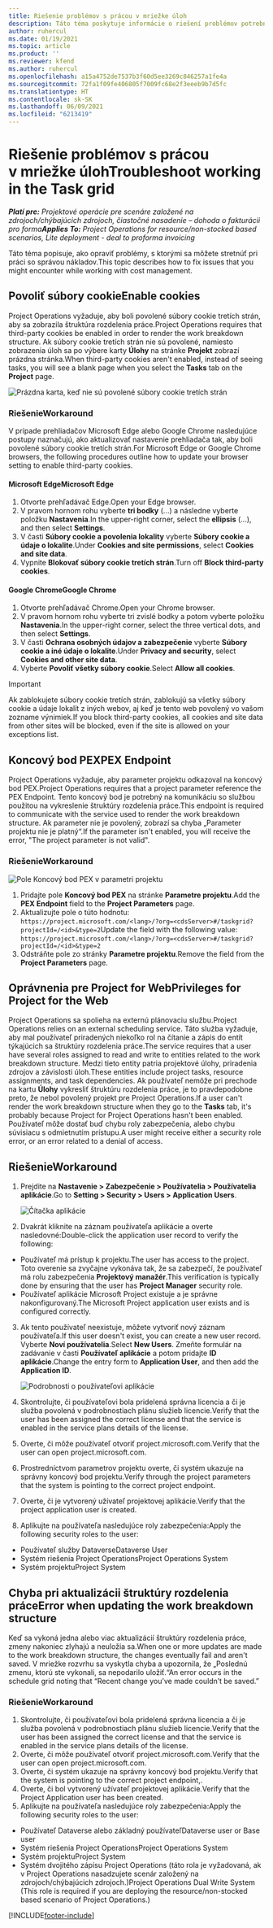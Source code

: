 ```yaml
---
title: Riešenie problémov s prácou v mriežke úloh
description: Táto téma poskytuje informácie o riešení problémov potrebných pri práci v mriežke úloh.
author: ruhercul
ms.date: 01/19/2021
ms.topic: article
ms.product: ''
ms.reviewer: kfend
ms.author: ruhercul
ms.openlocfilehash: a15a4752de7537b3f60d5ee3269c846257a1fe4a
ms.sourcegitcommit: 72fa1f09fe406805f7009fc68e2f3eeeb9b7d5fc
ms.translationtype: HT
ms.contentlocale: sk-SK
ms.lasthandoff: 06/09/2021
ms.locfileid: "6213419"
---
```

# <a name="troubleshoot-working-in-the-task-grid"></a><span data-ttu-id="09ea8-103">Riešenie problémov s prácou v mriežke úloh</span><span class="sxs-lookup"><span data-stu-id="09ea8-103">Troubleshoot working in the Task grid</span></span> 

<span data-ttu-id="09ea8-104">_**Platí pre:** Projektové operácie pre scenáre založené na zdrojoch/chýbajúcich zdrojoch, čiastočné nasadenie – dohoda o fakturácii pro forma_</span><span class="sxs-lookup"><span data-stu-id="09ea8-104">_**Applies To:** Project Operations for resource/non-stocked based scenarios, Lite deployment - deal to proforma invoicing_</span></span>

<span data-ttu-id="09ea8-105">Táto téma popisuje, ako opraviť problémy, s ktorými sa môžete stretnúť pri práci so správou nákladov.</span><span class="sxs-lookup"><span data-stu-id="09ea8-105">This topic describes how to fix issues that you might encounter while working with cost management.</span></span>

## <a name="enable-cookies"></a><span data-ttu-id="09ea8-106">Povoliť súbory cookie</span><span class="sxs-lookup"><span data-stu-id="09ea8-106">Enable cookies</span></span>

<span data-ttu-id="09ea8-107">Project Operations vyžaduje, aby boli povolené súbory cookie tretích strán, aby sa zobrazila štruktúra rozdelenia práce.</span><span class="sxs-lookup"><span data-stu-id="09ea8-107">Project Operations requires that third-party cookies be enabled in order to render the work breakdown structure.</span></span> <span data-ttu-id="09ea8-108">Ak súbory cookie tretích strán nie sú povolené, namiesto zobrazenia úloh sa po výbere karty **Úlohy** na stránke **Projekt** zobrazí prázdna stránka.</span><span class="sxs-lookup"><span data-stu-id="09ea8-108">When third-party cookies aren't enabled, instead of seeing tasks, you will see a blank page when you select the **Tasks** tab on the **Project** page.</span></span>

![Prázdna karta, keď nie sú povolené súbory cookie tretích strán](media/blankschedule.png)


### <a name="workaround"></a><span data-ttu-id="09ea8-110">Riešenie</span><span class="sxs-lookup"><span data-stu-id="09ea8-110">Workaround</span></span>
<span data-ttu-id="09ea8-111">V prípade prehliadačov Microsoft Edge alebo Google Chrome nasledujúce postupy naznačujú, ako aktualizovať nastavenie prehliadača tak, aby boli povolené súbory cookie tretích strán.</span><span class="sxs-lookup"><span data-stu-id="09ea8-111">For Microsoft Edge or Google Chrome browsers, the following procedures outline how to update your browser setting to enable third-party cookies.</span></span>

#### <a name="microsoft-edge"></a><span data-ttu-id="09ea8-112">Microsoft Edge</span><span class="sxs-lookup"><span data-stu-id="09ea8-112">Microsoft Edge</span></span>

1. <span data-ttu-id="09ea8-113">Otvorte prehľadávač Edge.</span><span class="sxs-lookup"><span data-stu-id="09ea8-113">Open your Edge browser.</span></span>
2. <span data-ttu-id="09ea8-114">V pravom hornom rohu vyberte **tri bodky** (...) a následne vyberte položku **Nastavenia**.</span><span class="sxs-lookup"><span data-stu-id="09ea8-114">In the upper-right corner, select the **ellipsis** (...), and then select **Settings**.</span></span>
3. <span data-ttu-id="09ea8-115">V časti **Súbory cookie a povolenia lokality** vyberte **Súbory cookie a údaje o lokalite**.</span><span class="sxs-lookup"><span data-stu-id="09ea8-115">Under **Cookies and site permissions**, select **Cookies and site data**.</span></span>
4. <span data-ttu-id="09ea8-116">Vypnite **Blokovať súbory cookie tretích strán**.</span><span class="sxs-lookup"><span data-stu-id="09ea8-116">Turn off **Block third-party cookies**.</span></span>

#### <a name="google-chrome"></a><span data-ttu-id="09ea8-117">Google Chrome</span><span class="sxs-lookup"><span data-stu-id="09ea8-117">Google Chrome</span></span>

1. <span data-ttu-id="09ea8-118">Otvorte prehľadávač Chrome.</span><span class="sxs-lookup"><span data-stu-id="09ea8-118">Open your Chrome browser.</span></span>
2. <span data-ttu-id="09ea8-119">V pravom hornom rohu vyberte tri zvislé bodky a potom vyberte položku **Nastavenia**.</span><span class="sxs-lookup"><span data-stu-id="09ea8-119">In the upper-right corner, select the three vertical dots, and then select **Settings**.</span></span>
3. <span data-ttu-id="09ea8-120">V časti **Ochrana osobných údajov a zabezpečenie** vyberte **Súbory cookie a iné údaje o lokalite**.</span><span class="sxs-lookup"><span data-stu-id="09ea8-120">Under **Privacy and security**, select **Cookies and other site data**.</span></span>
4. <span data-ttu-id="09ea8-121">Vyberte **Povoliť všetky súbory cookie**.</span><span class="sxs-lookup"><span data-stu-id="09ea8-121">Select **Allow all cookies**.</span></span>

> [!IMPORTANT]
> <span data-ttu-id="09ea8-122">Ak zablokujete súbory cookie tretích strán, zablokujú sa všetky súbory cookie a údaje lokalít z iných webov, aj keď je tento web povolený vo vašom zozname výnimiek.</span><span class="sxs-lookup"><span data-stu-id="09ea8-122">If you block third-party cookies, all cookies and site data from other sites will be blocked, even if the site is allowed on your exceptions list.</span></span>

## <a name="pex-endpoint"></a><span data-ttu-id="09ea8-123">Koncový bod PEX</span><span class="sxs-lookup"><span data-stu-id="09ea8-123">PEX Endpoint</span></span>

<span data-ttu-id="09ea8-124">Project Operations vyžaduje, aby parameter projektu odkazoval na koncový bod PEX.</span><span class="sxs-lookup"><span data-stu-id="09ea8-124">Project Operations requires that a project parameter reference the PEX Endpoint.</span></span> <span data-ttu-id="09ea8-125">Tento koncový bod je potrebný na komunikáciu so službou použitou na vykreslenie štruktúry rozdelenia práce.</span><span class="sxs-lookup"><span data-stu-id="09ea8-125">This endpoint is required to communicate with the service used to render the work breakdown structure.</span></span> <span data-ttu-id="09ea8-126">Ak parameter nie je povolený, zobrazí sa chyba „Parameter projektu nie je platný“.</span><span class="sxs-lookup"><span data-stu-id="09ea8-126">If the parameter isn't enabled, you will receive the error, "The project parameter is not valid".</span></span> 

### <a name="workaround"></a><span data-ttu-id="09ea8-127">Riešenie</span><span class="sxs-lookup"><span data-stu-id="09ea8-127">Workaround</span></span>
 ![Pole Koncový bod PEX v parametri projektu](media/projectparameter.png)

1. <span data-ttu-id="09ea8-129">Pridajte pole **Koncový bod PEX** na stránke **Parametre projektu**.</span><span class="sxs-lookup"><span data-stu-id="09ea8-129">Add the **PEX Endpoint** field to the **Project Parameters** page.</span></span>
2. <span data-ttu-id="09ea8-130">Aktualizujte pole o túto hodnotu: `https://project.microsoft.com/<lang>/?org=<cdsServer>#/taskgrid?projectId=/<id>&type=2`</span><span class="sxs-lookup"><span data-stu-id="09ea8-130">Update the field with the following value: `https://project.microsoft.com/<lang>/?org=<cdsServer>#/taskgrid?projectId=/<id>&type=2`</span></span>
3. <span data-ttu-id="09ea8-131">Odstráňte pole zo stránky **Parametre projektu**.</span><span class="sxs-lookup"><span data-stu-id="09ea8-131">Remove the field from the **Project Parameters** page.</span></span>

## <a name="privileges-for-project-for-the-web"></a><span data-ttu-id="09ea8-132">Oprávnenia pre Project for Web</span><span class="sxs-lookup"><span data-stu-id="09ea8-132">Privileges for Project for the Web</span></span>

<span data-ttu-id="09ea8-133">Project Operations sa spolieha na externú plánovaciu službu.</span><span class="sxs-lookup"><span data-stu-id="09ea8-133">Project Operations relies on an external scheduling service.</span></span> <span data-ttu-id="09ea8-134">Táto služba vyžaduje, aby mal používateľ priradených niekoľko rol na čítanie a zápis do entít týkajúcich sa štruktúry rozdelenia práce.</span><span class="sxs-lookup"><span data-stu-id="09ea8-134">The service requires that a user have several roles assigned to read and write to entities related to the work breakdown structure.</span></span> <span data-ttu-id="09ea8-135">Medzi tieto entity patria projektové úlohy, priradenia zdrojov a závislosti úloh.</span><span class="sxs-lookup"><span data-stu-id="09ea8-135">These entities include project tasks, resource assignments, and task dependencies.</span></span> <span data-ttu-id="09ea8-136">Ak používateľ nemôže pri prechode na kartu **Úlohy** vykresliť štruktúru rozdelenia práce, je to pravdepodobne preto, že nebol povolený projekt pre Project Operations.</span><span class="sxs-lookup"><span data-stu-id="09ea8-136">If a user can't render the work breakdown structure when they go to the **Tasks** tab, it's probably because Project for Project Operations hasn't been enabled.</span></span> <span data-ttu-id="09ea8-137">Používateľ môže dostať buď chybu roly zabezpečenia, alebo chybu súvisiacu s odmietnutím prístupu.</span><span class="sxs-lookup"><span data-stu-id="09ea8-137">A user might receive either a security role error, or an error related to a denial of access.</span></span>


## <a name="workaround"></a><span data-ttu-id="09ea8-138">Riešenie</span><span class="sxs-lookup"><span data-stu-id="09ea8-138">Workaround</span></span>

1. <span data-ttu-id="09ea8-139">Prejdite na **Nastavenie > Zabezpečenie > Používatelia > Používatelia aplikácie**.</span><span class="sxs-lookup"><span data-stu-id="09ea8-139">Go to **Setting > Security > Users > Application Users**.</span></span>  

   ![Čítačka aplikácie](media/applicationuser.jpg)
   
2. <span data-ttu-id="09ea8-141">Dvakrát kliknite na záznam používateľa aplikácie a overte nasledovné:</span><span class="sxs-lookup"><span data-stu-id="09ea8-141">Double-click the application user record to verify the following:</span></span>

 - <span data-ttu-id="09ea8-142">Používateľ má prístup k projektu.</span><span class="sxs-lookup"><span data-stu-id="09ea8-142">The user has access to the project.</span></span> <span data-ttu-id="09ea8-143">Toto overenie sa zvyčajne vykonáva tak, že sa zabezpečí, že používateľ má rolu zabezpečenia **Projektový manažér**.</span><span class="sxs-lookup"><span data-stu-id="09ea8-143">This verification is typically done by ensuring that the user has **Project Manager** security role.</span></span>
 - <span data-ttu-id="09ea8-144">Používateľ aplikácie Microsoft Project existuje a je správne nakonfigurovaný.</span><span class="sxs-lookup"><span data-stu-id="09ea8-144">The Microsoft Project application user exists and is configured correctly.</span></span>
 
3. <span data-ttu-id="09ea8-145">Ak tento používateľ neexistuje, môžete vytvoriť nový záznam používateľa.</span><span class="sxs-lookup"><span data-stu-id="09ea8-145">If this user doesn't exist, you can create a new user record.</span></span> <span data-ttu-id="09ea8-146">Vyberte **Noví používatelia**.</span><span class="sxs-lookup"><span data-stu-id="09ea8-146">Select **New Users**.</span></span> <span data-ttu-id="09ea8-147">Zmeňte formulár na zadávanie v časti **Používateľ aplikácie** a potom pridajte **ID aplikácie**.</span><span class="sxs-lookup"><span data-stu-id="09ea8-147">Change the entry form to **Application User**, and then add the **Application ID**.</span></span>

   ![Podrobnosti o používateľovi aplikácie](media/applicationuserdetails.jpg)

4. <span data-ttu-id="09ea8-149">Skontrolujte, či používateľovi bola pridelená správna licencia a či je služba povolená v podrobnostiach plánu služieb licencie.</span><span class="sxs-lookup"><span data-stu-id="09ea8-149">Verify that the user has been assigned the correct license and that the service is enabled in the service plans details of the license.</span></span>
5. <span data-ttu-id="09ea8-150">Overte, či môže používateľ otvoriť project.microsoft.com.</span><span class="sxs-lookup"><span data-stu-id="09ea8-150">Verify that the user can open project.microsoft.com.</span></span>
6. <span data-ttu-id="09ea8-151">Prostredníctvom parametrov projektu overte, či systém ukazuje na správny koncový bod projektu.</span><span class="sxs-lookup"><span data-stu-id="09ea8-151">Verify through the project parameters that the system is pointing to the correct project endpoint.</span></span>
7. <span data-ttu-id="09ea8-152">Overte, či je vytvorený užívateľ projektovej aplikácie.</span><span class="sxs-lookup"><span data-stu-id="09ea8-152">Verify that the project application user is created.</span></span>
8. <span data-ttu-id="09ea8-153">Aplikujte na používateľa nasledujúce roly zabezpečenia:</span><span class="sxs-lookup"><span data-stu-id="09ea8-153">Apply the following security roles to the user:</span></span>

  - <span data-ttu-id="09ea8-154">Používateľ služby Dataverse</span><span class="sxs-lookup"><span data-stu-id="09ea8-154">Dataverse User</span></span>
  - <span data-ttu-id="09ea8-155">Systém riešenia Project Operations</span><span class="sxs-lookup"><span data-stu-id="09ea8-155">Project Operations System</span></span>
  - <span data-ttu-id="09ea8-156">Systém projektu</span><span class="sxs-lookup"><span data-stu-id="09ea8-156">Project System</span></span>

## <a name="error-when-updating-the-work-breakdown-structure"></a><span data-ttu-id="09ea8-157">Chyba pri aktualizácii štruktúry rozdelenia práce</span><span class="sxs-lookup"><span data-stu-id="09ea8-157">Error when updating the work breakdown structure</span></span>

<span data-ttu-id="09ea8-158">Keď sa vykoná jedna alebo viac aktualizácií štruktúry rozdelenia práce, zmeny nakoniec zlyhajú a neuložia sa.</span><span class="sxs-lookup"><span data-stu-id="09ea8-158">When one or more updates are made to the work breakdown structure, the changes eventually fail and aren't saved.</span></span> <span data-ttu-id="09ea8-159">V mriežke rozvrhu sa vyskytla chyba a upozornila, že „Poslednú zmenu, ktorú ste vykonali, sa nepodarilo uložiť.“</span><span class="sxs-lookup"><span data-stu-id="09ea8-159">An error occurs in the schedule grid noting that “Recent change you’ve made couldn’t be saved.”</span></span>

### <a name="workaround"></a><span data-ttu-id="09ea8-160">Riešenie</span><span class="sxs-lookup"><span data-stu-id="09ea8-160">Workaround</span></span>

1. <span data-ttu-id="09ea8-161">Skontrolujte, či používateľovi bola pridelená správna licencia a či je služba povolená v podrobnostiach plánu služieb licencie.</span><span class="sxs-lookup"><span data-stu-id="09ea8-161">Verify that the user has been assigned the correct license and that the service is enabled in the service plans details of the license.</span></span>
2. <span data-ttu-id="09ea8-162">Overte, či môže používateľ otvoriť project.microsoft.com.</span><span class="sxs-lookup"><span data-stu-id="09ea8-162">Verify that the user can open project.microsoft.com.</span></span>
3. <span data-ttu-id="09ea8-163">Overte, či systém ukazuje na správny koncový bod projektu.</span><span class="sxs-lookup"><span data-stu-id="09ea8-163">Verify that the system is pointing to the correct project endpoint,.</span></span>
4. <span data-ttu-id="09ea8-164">Overte, či bol vytvorený užívateľ projektovej aplikácie.</span><span class="sxs-lookup"><span data-stu-id="09ea8-164">Verify that the Project Application user has been created.</span></span>
5. <span data-ttu-id="09ea8-165">Aplikujte na používateľa nasledujúce roly zabezpečenia:</span><span class="sxs-lookup"><span data-stu-id="09ea8-165">Apply the following security roles to the user:</span></span>
  
  - <span data-ttu-id="09ea8-166">Používateľ Dataverse alebo základný používateľ</span><span class="sxs-lookup"><span data-stu-id="09ea8-166">Dataverse user or Base user</span></span>
  - <span data-ttu-id="09ea8-167">Systém riešenia Project Operations</span><span class="sxs-lookup"><span data-stu-id="09ea8-167">Project Operations System</span></span>
  - <span data-ttu-id="09ea8-168">Systém projektu</span><span class="sxs-lookup"><span data-stu-id="09ea8-168">Project System</span></span>
  - <span data-ttu-id="09ea8-169">Systém dvojitého zápisu Project Operations (táto rola je vyžadovaná, ak v Project Operations nasadzujete scenár založený na zdrojoch/chýbajúcich zdrojoch.)</span><span class="sxs-lookup"><span data-stu-id="09ea8-169">Project Operations Dual Write System (This role is required if you are deploying the resource/non-stocked based scenario of Project Operations.)</span></span>


[!INCLUDE[footer-include](../includes/footer-banner.md)]
